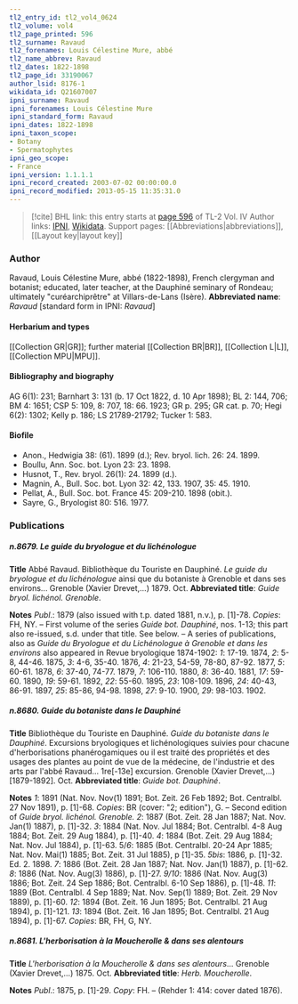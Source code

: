 ```yaml
---
tl2_entry_id: tl2_vol4_0624
tl2_volume: vol4
tl2_page_printed: 596
tl2_surname: Ravaud
tl2_forenames: Louis Célestine Mure, abbé
tl2_name_abbrev: Ravaud
tl2_dates: 1822-1898
tl2_page_id: 33190067
author_lsid: 8176-1
wikidata_id: Q21607007
ipni_surname: Ravaud
ipni_forenames: Louis Célestine Mure
ipni_standard_form: Ravaud
ipni_dates: 1822-1898
ipni_taxon_scope: 
- Botany
- Spermatophytes
ipni_geo_scope: 
- France
ipni_version: 1.1.1.1
ipni_record_created: 2003-07-02 00:00:00.0
ipni_record_modified: 2013-05-15 11:35:31.0
---
```


> [!cite] BHL link: this entry starts at [page 596](https://www.biodiversitylibrary.org/page/33190067) of TL-2 Vol. IV
> Author links: [IPNI](https://www.ipni.org/a/8176-1), [Wikidata](https://www.wikidata.org/wiki/Q21607007). Support pages: [[Abbreviations|abbreviations]], [[Layout key|layout key]]

### Author

Ravaud, Louis Célestine Mure, abbé (1822-1898), French clergyman and botanist; educated, later teacher, at the Dauphiné seminary of Rondeau; ultimately "curéarchiprêtre" at Villars-de-Lans (Isère). 
**Abbreviated name**: *Ravaud* \[standard form in IPNI: *Ravaud*\]

#### Herbarium and types

[[Collection GR|GR]]; further material [[Collection BR|BR]], [[Collection L|L]], [[Collection MPU|MPU]].

#### Bibliography and biography

AG 6(1): 231; Barnhart 3: 131 (b. 17 Oct 1822, d. 10 Apr 1898); BL 2: 144, 706; BM 4: 1651; CSP 5: 109, 8: 707, 18: 66. 1923; GR p. 295; GR cat. p. 70; Hegi 6(2): 1302; Kelly p. 186; LS 21789-21792; Tucker 1: 583.

#### Biofile

- Anon., Hedwigia 38: (61). 1899 (d.); Rev. bryol. lich. 26: 24. 1899.
- Boullu, Ann. Soc. bot. Lyon 23: 23. 1898.
- Husnot, T., Rev. bryol. 26(1): 24. 1899 (d.).
- Magnin, A., Bull. Soc. bot. Lyon 32: 42, 133. 1907, 35: 45. 1910.
- Pellat, A., Bull. Soc. bot. France 45: 209-210. 1898 (obit.).
- Sayre, G., Bryologist 80: 516. 1977.

### Publications

##### n.8679. Le guide du bryologue et du lichénologue

**Title**
Abbé Ravaud. Bibliothèque du Touriste en Dauphiné. *Le guide du bryologue et du lichénologue* ainsi que du botaniste à Grenoble et dans ses environs... Grenoble (Xavier Drevet,...) 1879. Oct.
**Abbreviated title**: *Guide bryol. lichénol. Grenoble*.

**Notes**
*Publ*.: 1879 (also issued with t.p. dated 1881, n.v.), p. \[1\]-78. *Copies*: FH, NY. – First volume of the series *Guide bot. Dauphiné*, nos. 1-13; this part also re-issued, s.d. under that title. See below. – A series of publications, also as *Guide du Bryologue et du Lichénologue à Grenoble et dans les environs* also appeared in Revue bryologique 1874-1902:
*1*: 17-19. 1874, *2*: 5-8, 44-46. 1875, *3*: 4-6, 35-40. 1876, *4*: 21-23, 54-59, 78-80, 87-92. 1877, *5*: 60-61. 1878, *6*: 37-40, 74-77. 1879, *7*: 106-110. 1880, *8*: 36-40. 1881, *17*: 59-60. 1890, *19*: 59-61. 1892, *22*: 55-60. 1895, *23*: 108-109. 1896, *24*: 40-43, 86-91. 1897, *25*: 85-86, 94-98. 1898, *27*: 9-10. 1900, *29*: 98-103. 1902.

##### n.8680. Guide du botaniste dans le Dauphiné

**Title**
Bibliothèque du Touriste en Dauphiné. *Guide du botaniste dans le Dauphiné*. Excursions bryologiques et lichénologiques suivies pour chacune d'herborisations phanérogamiques ou il est traité des propriétés et des usages des plantes au point de vue de la médecine, de l'industrie et des arts par l'abbé Ravaud... 1re\[-13e\] excursion. Grenoble (Xavier Drevet,...) \[1879-1892\]. Oct.
**Abbreviated title**: *Guide bot. Dauphiné*.

**Notes**
*1*: 1891 (Nat. Nov. Nov(1) 1891; Bot. Zeit. 26 Feb 1892; Bot. Centralbl. 27 Nov 1891), p. \[1\]-68. *Copies*: BR (cover: "2; edition"), G. – Second edition of *Guide bryol. lichénol. Grenoble.*
*2*: 1887 (Bot. Zeit. 28 Jan 1887; Nat. Nov. Jan(1) 1887), p. \[1\]-32.
*3*: 1884 (Nat. Nov. Jul 1884; Bot. Centralbl. 4-8 Aug 1884; Bot. Zeit. 29 Aug 1884), p. \[1\]-40.
*4*: 1884 (Bot. Zeit. 29 Aug 1884; Nat. Nov. Jul 1884), p. \[1\]-63.
5/*6*: 1885 (Bot. Centralbl. 20-24 Apr 1885; Nat. Nov. Mai(1) 1885; Bot. Zeit. 31 Jul 1885), p \[1\]-35.
*5bis*: 1886, p. \[1\]-32. Ed. 2. 1898.
*7*: 1886 (Bot. Zeit. 28 Jan 1887; Nat. Nov. Jan(1) 1887), p. \[1\]-62.
*8*: 1886 (Nat. Nov. Aug(3) 1886), p. \[1\]-27.
*9/10*: 1886 (Nat. Nov. Aug(3) 1886; Bot. Zeit. 24 Sep 1886; Bot. Centralbl. 6-10 Sep 1886), p. \[1\]-48.
*11*: 1889 (Bot. Centralbl. 4 Sep 1889; Nat. Nov. Sep(1) 1889; Bot. Zeit. 29 Nov 1889), p. \[1\]-60.
*12*: 1894 (Bot. Zeit. 16 Jun 1895; Bot. Centralbl. 21 Aug 1894), p. \[1\]-121.
*13*: 1894 (Bot. Zeit. 16 Jan 1895; Bot. Centralbl. 21 Aug 1894), p. \[1\]-67.
*Copies*: BR, FH, G, NY.

##### n.8681. L'herborisation à la Moucherolle & dans ses alentours

**Title**
*L'herborisation à la Moucherolle & dans ses alentours*... Grenoble (Xavier Drevet,...) 1875. Oct.
**Abbreviated title**: *Herb. Moucherolle*.

**Notes**
*Publ*.: 1875, p. \[1\]-29. *Copy*: FH. – (Rehder 1: 414: cover dated 1876).

